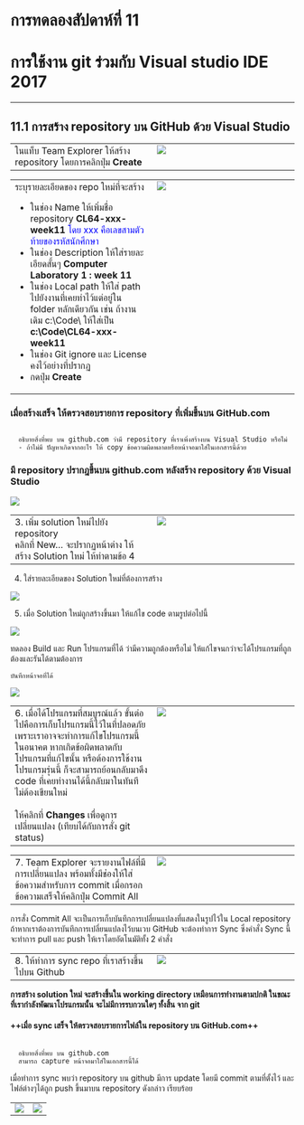 # การทดลองสัปดาห์ที่ 11 #

# การใช้งาน git ร่วมกับ Visual studio IDE 2017 #

---

## 11.1 การสร้าง repository บน GitHub ด้วย Visual Studio ##

<table>
<tr>
<td valign="top"  width = "50%">ในแท็บ Team Explorer ให้สร้าง repository โดยการคลิกปุ่ม <b>Create</b></td>
<td valign="top "><img src = "./images/Fig-3.20.png"> </p> </td>
</tr>
</table>  

<table>
<tr>
<td valign="top"  width = "50%">ระบุรายละเอียดของ repo ใหม่ที่จะสร้าง
<ul>
  <li> ในช่อง Name ให้เพิ่มชื่อ repository  <b>CL64-xxx-week11</b>
  <span style="color:blue">โดย xxx คือเลขสามตัวท้ายของรหัสนักศึกษา</span>
  <li> ในช่อง Description ให้ใส่รายละเอียดสั้นๆ  <b>Computer Laboratory 1 :  week 11</b>
  <li> ในช่อง Local path ให้ใส่ path ไปยังงานที่เคยทำไว้แต่อยู่ใน folder หลักเดียวกัน เช่น ถ้างานเดิม c:\Code\ ให้ใส่เป็น  <b>c:\Code\CL64-xxx-week11</b>
  <li> ในช่อง Git ignore และ License คงไว้อย่างที่ปรากฏ
  <li> กดปุ่ม <b>Create</b>
</ul>
</td>
<td valign="top"><img src = "./images/Fig-3.21.png"> </p> </td>
</tr>
</table>  

### เมื่อสร้างเสร็จ ให้ตรวจสอบรายการ repository ที่เพิ่มขึ้นบน GitHub.com ###

```
  
  อธิบายสิ่งที่พบ บน github.com ว่ามี repository ที่เราเพิ่งสร้างบน Visual Studio หรือไม่ 
  - ถ้าไม่มี ปัญหาเกิดจากอะไร ให้ copy ข้อความผิดพลาดหรือหน้าจอมาใส่ในเอกสารนี้ด้วย 

```
### มี repository ปรากฎขึ้นบน github.com หลังสร้าง repository ด้วย Visual Studio ###
<img src = "./image_tosubmit/Picture4.png">

<table>
<tr>
<td valign="top"  width = "50%">3. เพิ่ม solution ใหม่ไปยัง repository<br>
คลิกที่ New… จะปรากฏหน้าต่าง ให้สร้าง Solution ใหม่ ให้ทำตามข้อ 4
</td>
<td valign="top"><img src = "./images/Fig-3.22.png"> </p> </td>
</tr>
</table>

4. ใส่รายละเอียดของ Solution  ใหม่ที่ต้องการสร้าง

<img src = "./images/Fig-3.23.png">

5. เมื่อ Solution ใหม่ถูกสร้างขึ้นมา ให้แก้ไข code ตามรูปต่อไปนี้
<img src = "./images/Fig-3.24.png">

<table>
<tr>

ทดลอง Build และ Run โปรแกรมที่ได้ ว่ามีความถูกต้องหรือไม่ ให้แก้ไขจนกว่าจะได้โปรแกรมที่ถูกต้องและรันได้ตามต้องการ

```
บันทึกหน้าจอที่ได้ 

```

<img src = "./image_tosubmit/Picture5.png">

<td valign="top" width = "50%">6. เมื่อได้โปรแกรมที่สมบูรณ์แล้ว ขั้นต่อไปคือการเก็บโปรแกรมนี้ไว้ในที่ปลอดภัย เพราะเราอาจจะทำการแก้ไขโปรแกรมนี้ในอนาคต หากเกิดข้อผิดพลาดกับโปรแกรมที่แก้ไขนั้น หรือต้องการใช้งานโปรแกรมรุ่นนี้ ก็จะสามารถย้อนกลับมาดึง code ที่เคยทำงานได้นี้กลับมาในทันที ไม่ต้องเขียนใหม่
<br><br> ให้คลิกที่ <b>Changes</b> เพื่อดูการเปลี่ยนแปลง (เทียบได้กับการสั่ง git status)
</td>
<td valign="top"><img src = "./images/Fig-3.25.png"> </p> </td>
</tr>
</table>

<table>
<tr>
<td valign="top" width = "50%">7. Team Explorer จะรายงานไฟล์ที่มีการเปลี่ยนแปลง พร้อมทั้งมีช่่องให้ใส่ข้อความสำหรับการ  commit  เมื่อกรอกข้อความเสร็จให้คลิกปุ่ม Commit All
</td>
<td valign="top" ><img src = "./images/Fig-3.26.png" > </p> </td>
</tr>
</table>

การสั่ง Commit All จะเป็นการเก็บบันทึกการเปลี่ยนแปลงที่แสดงในรูปไว้ใน Local repository ถ้าหากเราต้องการบันทึกการเปลี่ยนแปลงไว้บนเวบ GitHub จะต้องทำการ Sync  ซึ่งคำสั่ง Sync  นี้จะทำการ pull และ push ให้เราโดยอัตโนมัติทั้ง 2 คำสั่ง

<table>
<tr>
<td valign="top" width = "50%" >8. ให้ทำการ sync repo ที่เราสร้างขึ้นไปบน Github</td>
<td valign="top" ><img src = "./images/Fig-3.27.png"> </p> </td>
</tr>
</table>

__การสร้าง solution ใหม่ จะสร้างขึ้นใน working directory เหมือนการทำงานตามปกติ ในขณะที่เรากำลังพัฒนาโปรแกรมนั้น จะไม่มีการรบกวนใดๆ ทั้งสิ้น จาก git__

#### ++เมื่อ sync เสร็จ ให้ตรวจสอบรายการไฟล์ใน repository บน GitHub.com++ ###

```
  
  อธิบายสิ่งที่พบ บน github.com 
  สามารถ capture หน้าจอมาใส่ในเอกสารนี้ได้ 

```
<table>
<tr>เมื่อทำการ sync พบว่า repository บน github มีการ update โดยมี commit ตามที่ตั้งไว้ และไฟล์ต่างๆได้ถูก push ขึ้นมาบน repository ดังกล่าว เรียบร้อย</tr>
<tr>
<td><img src = "./image_tosubmit/Picture7.png"></td>
<td><img src = "./image_tosubmit/Picture8.png"></td>
</tr>
</table>

